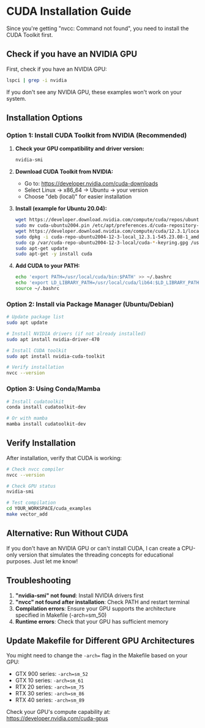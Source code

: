 # CUDA Installation Guide

Since you're getting "nvcc: Command not found", you need to install the CUDA Toolkit first.

## Check if you have an NVIDIA GPU

First, check if you have an NVIDIA GPU:

```bash
lspci | grep -i nvidia
```

If you don't see any NVIDIA GPU, these examples won't work on your system.

## Installation Options

### Option 1: Install CUDA Toolkit from NVIDIA (Recommended)

1. **Check your GPU compatibility and driver version:**
   ```bash
   nvidia-smi
   ```

2. **Download CUDA Toolkit from NVIDIA:**
   - Go to: https://developer.nvidia.com/cuda-downloads
   - Select Linux → x86_64 → Ubuntu → your version
   - Choose "deb (local)" for easier installation

3. **Install (example for Ubuntu 20.04):**
   ```bash
   wget https://developer.download.nvidia.com/compute/cuda/repos/ubuntu2004/x86_64/cuda-ubuntu2004.pin
   sudo mv cuda-ubuntu2004.pin /etc/apt/preferences.d/cuda-repository-pin-600
   wget https://developer.download.nvidia.com/compute/cuda/12.3.1/local_installers/cuda-repo-ubuntu2004-12-3-local_12.3.1-545.23.08-1_amd64.deb
   sudo dpkg -i cuda-repo-ubuntu2004-12-3-local_12.3.1-545.23.08-1_amd64.deb
   sudo cp /var/cuda-repo-ubuntu2004-12-3-local/cuda-*-keyring.gpg /usr/share/keyrings/
   sudo apt-get update
   sudo apt-get -y install cuda
   ```

4. **Add CUDA to your PATH:**
   ```bash
   echo 'export PATH=/usr/local/cuda/bin:$PATH' >> ~/.bashrc
   echo 'export LD_LIBRARY_PATH=/usr/local/cuda/lib64:$LD_LIBRARY_PATH' >> ~/.bashrc
   source ~/.bashrc
   ```

### Option 2: Install via Package Manager (Ubuntu/Debian)

```bash
# Update package list
sudo apt update

# Install NVIDIA drivers (if not already installed)
sudo apt install nvidia-driver-470

# Install CUDA toolkit
sudo apt install nvidia-cuda-toolkit

# Verify installation
nvcc --version
```

### Option 3: Using Conda/Mamba

```bash
# Install cudatoolkit
conda install cudatoolkit-dev

# Or with mamba
mamba install cudatoolkit-dev
```

## Verify Installation

After installation, verify that CUDA is working:

```bash
# Check nvcc compiler
nvcc --version

# Check GPU status
nvidia-smi

# Test compilation
cd YOUR_WORKSPACE/cuda_examples
make vector_add
```

## Alternative: Run Without CUDA

If you don't have an NVIDIA GPU or can't install CUDA, I can create a CPU-only version that simulates the threading concepts for educational purposes. Just let me know!

## Troubleshooting

1. **"nvidia-smi" not found**: Install NVIDIA drivers first
2. **"nvcc" not found after installation**: Check PATH and restart terminal
3. **Compilation errors**: Ensure your GPU supports the architecture specified in Makefile (-arch=sm_50)
4. **Runtime errors**: Check that your GPU has sufficient memory

## Update Makefile for Different GPU Architectures

You might need to change the `-arch=` flag in the Makefile based on your GPU:

- GTX 900 series: `-arch=sm_52`
- GTX 10 series: `-arch=sm_61`
- RTX 20 series: `-arch=sm_75`
- RTX 30 series: `-arch=sm_86`
- RTX 40 series: `-arch=sm_89`

Check your GPU's compute capability at: https://developer.nvidia.com/cuda-gpus
